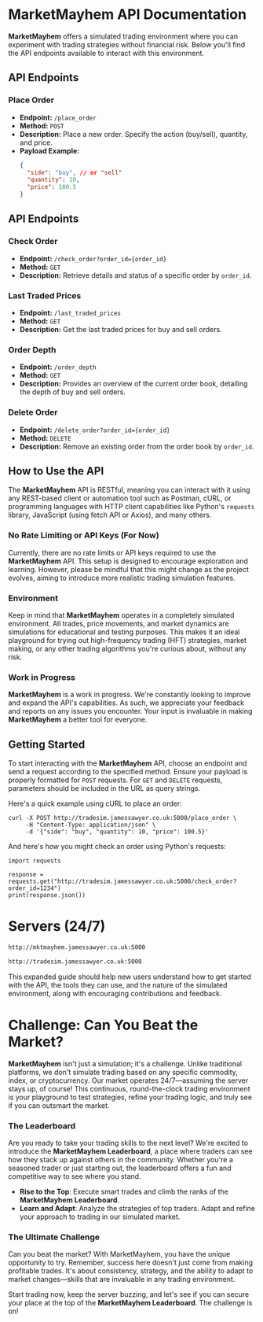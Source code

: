 # MarketMayhem API Documentation

**MarketMayhem** offers a simulated trading environment where you can experiment with trading strategies without financial risk. Below you'll find the API endpoints available to interact with this environment.

## API Endpoints

### Place Order

- **Endpoint:** `/place_order`
- **Method:** `POST`
- **Description:** Place a new order. Specify the action (buy/sell), quantity, and price.
- **Payload Example:**
  ```json
  {
    "side": "buy", // or "sell"
    "quantity": 10,
    "price": 100.5
  }
  
## API Endpoints

### Check Order

- **Endpoint:** `/check_order?order_id={order_id}`
- **Method:** `GET`
- **Description:** Retrieve details and status of a specific order by `order_id`.

### Last Traded Prices

- **Endpoint:** `/last_traded_prices`
- **Method:** `GET`
- **Description:** Get the last traded prices for buy and sell orders.

### Order Depth

- **Endpoint:** `/order_depth`
- **Method:** `GET`
- **Description:** Provides an overview of the current order book, detailing the depth of buy and sell orders.

### Delete Order

- **Endpoint:** `/delete_order?order_id={order_id}`
- **Method:** `DELETE`
- **Description:** Remove an existing order from the order book by `order_id`.


## How to Use the API

The **MarketMayhem** API is RESTful, meaning you can interact with it using any REST-based client or automation tool such as Postman, cURL, or programming languages with HTTP client capabilities like Python's `requests` library, JavaScript (using fetch API or Axios), and many others.

### No Rate Limiting or API Keys (For Now)

Currently, there are no rate limits or API keys required to use the **MarketMayhem** API. This setup is designed to encourage exploration and learning. However, please be mindful that this might change as the project evolves, aiming to introduce more realistic trading simulation features.

### Environment

Keep in mind that **MarketMayhem** operates in a completely simulated environment. All trades, price movements, and market dynamics are simulations for educational and testing purposes. This makes it an ideal playground for trying out high-frequency trading (HFT) strategies, market making, or any other trading algorithms you're curious about, without any risk.

### Work in Progress

**MarketMayhem** is a work in progress. We're constantly looking to improve and expand the API's capabilities. As such, we appreciate your feedback and reports on any issues you encounter. Your input is invaluable in making **MarketMayhem** a better tool for everyone.

## Getting Started

To start interacting with the **MarketMayhem** API, choose an endpoint and send a request according to the specified method. Ensure your payload is properly formatted for `POST` requests. For `GET` and `DELETE` requests, parameters should be included in the URL as query strings.

Here's a quick example using cURL to place an order:


```
curl -X POST http://tradesim.jamessawyer.co.uk:5000/place_order \
     -H "Content-Type: application/json" \
     -d '{"side": "buy", "quantity": 10, "price": 100.5}'
```

And here's how you might check an order using Python's requests:

```
import requests

response = requests.get("http://tradesim.jamessawyer.co.uk:5000/check_order?order_id=1234")
print(response.json())
```

# Servers (24/7)

```sh
http://mktmayhem.jamessawyer.co.uk:5000

http://tradesim.jamessawyer.co.uk:5000
```


This expanded guide should help new 
users understand how to get started with the API, the tools they can use, and the nature of the simulated environment, along with encouraging contributions and feedback.

# Challenge: Can You Beat the Market?

**MarketMayhem** isn't just a simulation; it's a challenge. Unlike traditional platforms, we don't simulate trading based on any specific commodity, index, or cryptocurrency. Our market operates 24/7—assuming the server stays up, of course! This continuous, round-the-clock trading environment is your playground to test strategies, refine your trading logic, and truly see if you can outsmart the market.

### The Leaderboard

Are you ready to take your trading skills to the next level? We're excited to introduce the **MarketMayhem Leaderboard**, a place where traders can see how they stack up against others in the community. Whether you're a seasoned trader or just starting out, the leaderboard offers a fun and competitive way to see where you stand.

- **Rise to the Top**: Execute smart trades and climb the ranks of the **MarketMayhem Leaderboard**.
- **Learn and Adapt**: Analyze the strategies of top traders. Adapt and refine your approach to trading in our simulated market.

### The Ultimate Challenge

Can you beat the market? With MarketMayhem, you have the unique opportunity to try. Remember, success here doesn't just come from making profitable trades. It's about consistency, strategy, and the ability to adapt to market changes—skills that are invaluable in any trading environment.

Start trading now, keep the server buzzing, and let's see if you can secure your place at the top of the **MarketMayhem Leaderboard**. The challenge is on!



